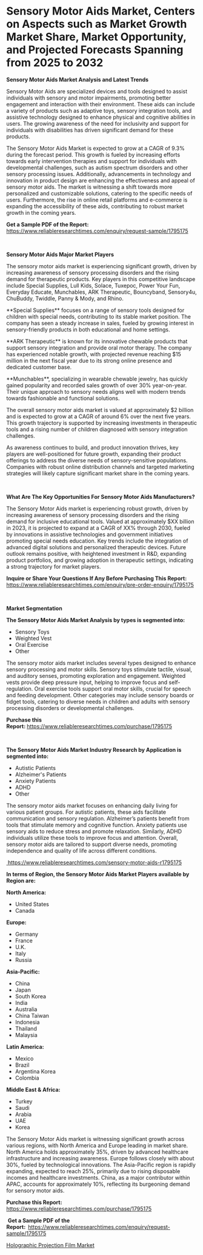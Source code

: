 <p><h1>Sensory Motor Aids Market, Centers on Aspects such as Market Growth Market Share, Market Opportunity, and Projected Forecasts Spanning from 2025 to 2032</h1></p><p><strong>Sensory Motor Aids Market Analysis and Latest Trends</strong></p>
<p><p>Sensory Motor Aids are specialized devices and tools designed to assist individuals with sensory and motor impairments, promoting better engagement and interaction with their environment. These aids can include a variety of products such as adaptive toys, sensory integration tools, and assistive technology designed to enhance physical and cognitive abilities in users. The growing awareness of the need for inclusivity and support for individuals with disabilities has driven significant demand for these products.</p><p>The Sensory Motor Aids Market is expected to grow at a CAGR of 9.3% during the forecast period. This growth is fueled by increasing efforts towards early intervention therapies and support for individuals with developmental challenges, such as autism spectrum disorders and other sensory processing issues. Additionally, advancements in technology and innovation in product design are enhancing the effectiveness and appeal of sensory motor aids. The market is witnessing a shift towards more personalized and customizable solutions, catering to the specific needs of users. Furthermore, the rise in online retail platforms and e-commerce is expanding the accessibility of these aids, contributing to robust market growth in the coming years.</p></p>
<p><strong>Get a Sample PDF of the Report:&nbsp;</strong> <a href="https://www.reliableresearchtimes.com/enquiry/request-sample/1795175?utm_campaign=2133&utm_medium=2&utm_source=Github&utm_content=ia&utm_term=07022025&utm_id=sensory-motor-aids">https://www.reliableresearchtimes.com/enquiry/request-sample/1795175</a></p>
<p>&nbsp;</p>
<p><strong>Sensory Motor Aids Major Market Players</strong></p>
<p><p>The sensory motor aids market is experiencing significant growth, driven by increasing awareness of sensory processing disorders and the rising demand for therapeutic products. Key players in this competitive landscape include Special Supplies, Lull Kids, Solace, Tuxepoc, Power Your Fun, Everyday Educate, Munchables, ARK Therapeutic, Bouncyband, Sensory4u, ChuBuddy, Twiddle, Panny & Mody, and Rhino.</p><p>**Special Supplies** focuses on a range of sensory tools designed for children with special needs, contributing to its stable market position. The company has seen a steady increase in sales, fueled by growing interest in sensory-friendly products in both educational and home settings.</p><p>**ARK Therapeutic** is known for its innovative chewable products that support sensory integration and provide oral motor therapy. The company has experienced notable growth, with projected revenue reaching $15 million in the next fiscal year due to its strong online presence and dedicated customer base.</p><p>**Munchables**, specializing in wearable chewable jewelry, has quickly gained popularity and recorded sales growth of over 30% year-on-year. Their unique approach to sensory needs aligns well with modern trends towards fashionable and functional solutions.</p><p>The overall sensory motor aids market is valued at approximately $2 billion and is expected to grow at a CAGR of around 6% over the next five years. This growth trajectory is supported by increasing investments in therapeutic tools and a rising number of children diagnosed with sensory integration challenges.</p><p>As awareness continues to build, and product innovation thrives, key players are well-positioned for future growth, expanding their product offerings to address the diverse needs of sensory-sensitive populations. Companies with robust online distribution channels and targeted marketing strategies will likely capture significant market share in the coming years.</p></p>
<p>&nbsp;</p>
<p><strong>What Are The Key Opportunities For Sensory Motor Aids Manufacturers?</strong></p>
<p><p>The Sensory Motor Aids market is experiencing robust growth, driven by increasing awareness of sensory processing disorders and the rising demand for inclusive educational tools. Valued at approximately $XX billion in 2023, it is projected to expand at a CAGR of XX% through 2030, fueled by innovations in assistive technologies and government initiatives promoting special needs education. Key trends include the integration of advanced digital solutions and personalized therapeutic devices. Future outlook remains positive, with heightened investment in R&D, expanding product portfolios, and growing adoption in therapeutic settings, indicating a strong trajectory for market players.</p></p>
<p><strong>Inquire or Share Your Questions If Any Before Purchasing This Report:</strong> <a href="https://www.reliableresearchtimes.com/enquiry/pre-order-enquiry/1795175?utm_campaign=2133&utm_medium=2&utm_source=Github&utm_content=ia&utm_term=07022025&utm_id=sensory-motor-aids">https://www.reliableresearchtimes.com/enquiry/pre-order-enquiry/1795175</a></p>
<p>&nbsp;</p>
<p><strong>Market Segmentation</strong></p>
<p><strong>The Sensory Motor Aids Market Analysis by types is segmented into:</strong></p>
<p><ul><li>Sensory Toys</li><li>Weighted Vest</li><li>Oral Exercise</li><li>Other</li></ul></p>
<p><p>The sensory motor aids market includes several types designed to enhance sensory processing and motor skills. Sensory toys stimulate tactile, visual, and auditory senses, promoting exploration and engagement. Weighted vests provide deep pressure input, helping to improve focus and self-regulation. Oral exercise tools support oral motor skills, crucial for speech and feeding development. Other categories may include sensory boards or fidget tools, catering to diverse needs in children and adults with sensory processing disorders or developmental challenges.</p></p>
<p><strong>Purchase this Report:&nbsp;</strong><a href="https://www.reliableresearchtimes.com/purchase/1795175?utm_campaign=2133&utm_medium=2&utm_source=Github&utm_content=ia&utm_term=07022025&utm_id=sensory-motor-aids">https://www.reliableresearchtimes.com/purchase/1795175</a></p>
<p>&nbsp;</p>
<p><strong>The Sensory Motor Aids Market Industry Research by Application is segmented into:</strong></p>
<p><ul><li>Autistic Patients</li><li>Alzheimer's Patients</li><li>Anxiety Patients</li><li>ADHD</li><li>Other</li></ul></p>
<p><p>The sensory motor aids market focuses on enhancing daily living for various patient groups. For autistic patients, these aids facilitate communication and sensory regulation. Alzheimer’s patients benefit from tools that stimulate memory and cognitive function. Anxiety patients use sensory aids to reduce stress and promote relaxation. Similarly, ADHD individuals utilize these tools to improve focus and attention. Overall, sensory motor aids are tailored to support diverse needs, promoting independence and quality of life across different conditions.</p></p>
<p><a href="https://www.reliableresearchtimes.com/sensory-motor-aids-r1795175?utm_campaign=2133&utm_medium=2&utm_source=Github&utm_content=ia&utm_term=07022025&utm_id=sensory-motor-aids">&nbsp;https://www.reliableresearchtimes.com/sensory-motor-aids-r1795175</a></p>
<p><strong>In terms of Region, the Sensory Motor Aids Market Players available by Region are:</strong></p>
<p>
    <p> <strong> North America: </strong>
        <ul>
            <li>United States</li>
            <li>Canada</li>
        </ul>
        </p> 
    <p> <strong> Europe: </strong>
        <ul>
            <li>Germany</li>
            <li>France</li>
            <li>U.K.</li>
            <li>Italy</li>
            <li>Russia</li>
        </ul>
        </p> 
    <p> <strong> Asia-Pacific: </strong>
        <ul>
            <li>China</li>
            <li>Japan</li>
            <li>South Korea</li>
            <li>India</li>
            <li>Australia</li>
            <li>China Taiwan</li>
            <li>Indonesia</li>
            <li>Thailand</li>
            <li>Malaysia</li>
        </ul>
        </p> 
    <p> <strong> Latin America: </strong>
        <ul>
            <li>Mexico</li>
            <li>Brazil</li>
            <li>Argentina Korea</li>
            <li>Colombia</li>
        </ul>
        </p> 
    <p> <strong> Middle East & Africa: </strong>
        <ul>
            <li>Turkey</li>
            <li>Saudi</li>
            <li>Arabia</li>
            <li>UAE</li>
            <li>Korea</li>
        </ul>
    </p>
    </p>
<p><p>The Sensory Motor Aids market is witnessing significant growth across various regions, with North America and Europe leading in market share. North America holds approximately 35%, driven by advanced healthcare infrastructure and increasing awareness. Europe follows closely with about 30%, fueled by technological innovations. The Asia-Pacific region is rapidly expanding, expected to reach 25%, primarily due to rising disposable incomes and healthcare investments. China, as a major contributor within APAC, accounts for approximately 10%, reflecting its burgeoning demand for sensory motor aids.</p></p>
<p><strong>Purchase this Report: </strong><a href="https://www.reliableresearchtimes.com/purchase/1795175?utm_campaign=2133&utm_medium=2&utm_source=Github&utm_content=ia&utm_term=07022025&utm_id=sensory-motor-aids">https://www.reliableresearchtimes.com/purchase/1795175</a></p>
<p>&nbsp;<strong>Get a Sample PDF of the Report:&nbsp;&nbsp;</strong><a href="https://www.reliableresearchtimes.com/enquiry/request-sample/1795175?utm_campaign=2133&utm_medium=2&utm_source=Github&utm_content=ia&utm_term=07022025&utm_id=sensory-motor-aids">https://www.reliableresearchtimes.com/enquiry/request-sample/1795175</a></p>
<p><strong></strong></p>
<p><p><a href="https://github.com/JakirUddin651/Market-Research-Report-List-1/blob/main/holographic-projection-film-market.md?utm_campaign=2133&utm_medium=2&utm_source=Github&utm_content=ia&utm_term=07022025&utm_id=sensory-motor-aids">Holographic Projection Film Market</a></p></p>